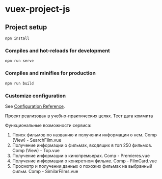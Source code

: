 # vuex-project-js

## Project setup
```
npm install
```

### Compiles and hot-reloads for development
```
npm run serve
```

### Compiles and minifies for production
```
npm run build
```

### Customize configuration
See [Configuration Reference](https://cli.vuejs.org/config/).

Проект реализован в учебно-практических целях. 
Тест дата коммита

Функциональные возможности сервиса:
1. Поиск фильмов по названию и получении информации о нем.
   Comp (View) - SearchFilm.vue
2. Получение информации о фильмах, входящих в топ 250 фильмов.
   Comp (View) - Top.vue
3. Получение информации о кинопремьерах.
   Comp - Premieres.vue
4. Получение информации о конкретном фильме.
   Comp - FilmCard.vue
5. Просмотр и получении данных о похожих фильмах на выбранный фильм.
   Comp - SimilarFilms.vue